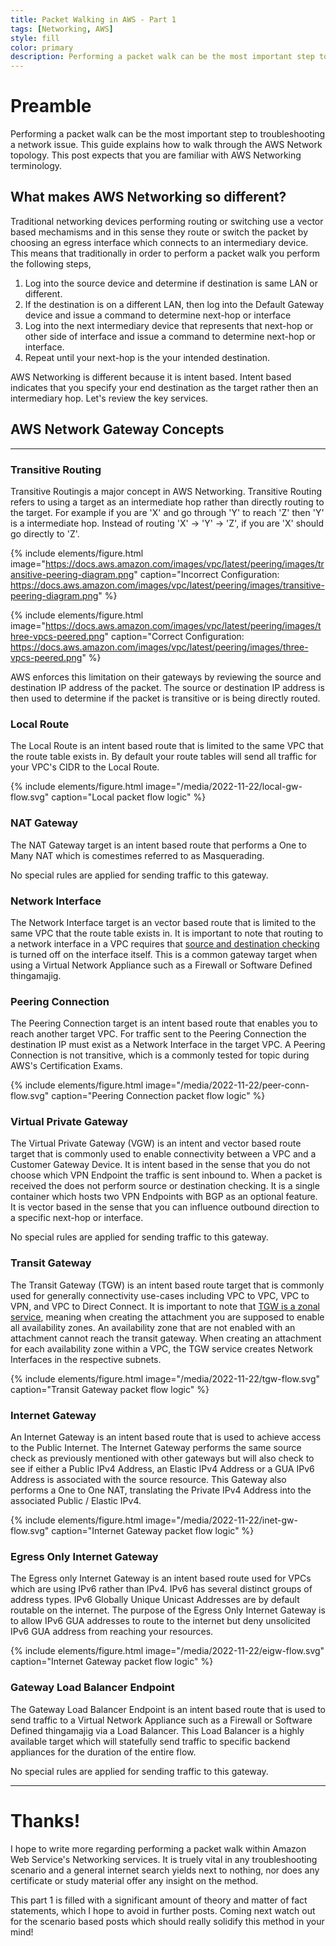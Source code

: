 ```yaml
---
title: Packet Walking in AWS - Part 1
tags: [Networking, AWS]
style: fill
color: primary
description: Performing a packet walk can be the most important step to troubleshooting a network issue. This post talks about the terminology and theory.
---
```


# Preamble

Performing a packet walk can be the most important step to troubleshooting a network issue. This guide explains how to walk through the AWS Network topology. This post expects that you are familiar with AWS Networking terminology.

## What makes AWS Networking so different?

Traditional networking devices performing routing or switching use a vector based mechamisms and in this sense they route or switch the packet by choosing an egress interface which connects to an intermediary device. This means that traditionally in order to perform a packet walk you perform the following steps,

1. Log into the source device and determine if destination is same LAN or different.
2. If the destination is on a different LAN, then log into the Default Gateway device and issue a command to determine next-hop or interface
3. Log into the next intermediary device that represents that next-hop or other side of interface and issue a command to determine next-hop or interface.
4. Repeat until your next-hop is the your intended destination.

AWS Networking is different because it is intent based. Intent based indicates that you specify your end destination as the target rather then an intermediary hop. Let's review the key services.

## AWS Network Gateway Concepts

---

### Transitive Routing

Transitive Routingis a major concept in AWS Networking. Transitive Routing refers to using a target as an intermediate hop rather than directly routing to the target. For example if you are 'X' and go through 'Y' to reach 'Z' then 'Y' is a intermediate hop. Instead of routing 'X' -> 'Y' -> 'Z', if you are 'X' should go directly to 'Z'.

{% include elements/figure.html image="https://docs.aws.amazon.com/images/vpc/latest/peering/images/transitive-peering-diagram.png" caption="Incorrect Configuration: https://docs.aws.amazon.com/images/vpc/latest/peering/images/transitive-peering-diagram.png" %}

{% include elements/figure.html image="https://docs.aws.amazon.com/images/vpc/latest/peering/images/three-vpcs-peered.png" caption="Correct Configuration: https://docs.aws.amazon.com/images/vpc/latest/peering/images/three-vpcs-peered.png" %}

AWS enforces this limitation on their gateways by reviewing the source and destination IP address of the packet. The source or destination IP address is then used to determine if the packet is transitive or is being directly routed.

### Local Route

The Local Route is an intent based route that is limited to the same VPC that the route table exists in. By default your route tables will send all traffic for your VPC's CIDR to the Local Route.

{% include elements/figure.html image="/media/2022-11-22/local-gw-flow.svg" caption="Local packet flow logic" %}

### NAT Gateway

The NAT Gateway target is an intent based route that performs a One to Many NAT which is comestimes referred to as Masquerading. 

No special rules are applied for sending traffic to this gateway.

### Network Interface

The Network Interface target is an vector based route that is limited to the same VPC that the route table exists in. It is important to note that routing to a network interface in a VPC requires that [source and destination checking](https://docs.aws.amazon.com/AWSEC2/latest/UserGuide/using-eni.html#modify-source-dest-check) is turned off on the interface itself. This is a common gateway target when using a Virtual Network Appliance such as a Firewall or Software Defined thingamajig.

### Peering Connection

The Peering Connection target is an intent based route that enables you to reach another target VPC. For traffic sent to the Peering Connection the destination IP must exist as a Network Interface in the target VPC. A Peering Connection is not transitive, which is a commonly tested for topic during AWS's Certification Exams.

{% include elements/figure.html image="/media/2022-11-22/peer-conn-flow.svg" caption="Peering Connection packet flow logic" %}

### Virtual Private Gateway

The Virtual Private Gateway (VGW) is an intent and vector based route target that is commonly used to enable connectivity between a VPC and a Customer Gateway Device. It is intent based in the sense that you do not choose which VPN Endpoint the traffic is sent inbound to. When a packet is received the does not perform source or destination checking. It is a single container which hosts two VPN Endpoints with BGP as an optional feature. It is vector based in the sense that you can influence outbound direction to a specific next-hop or interface.

No special rules are applied for sending traffic to this gateway.

<!---
vgw vpn randomly chooses tunnel interface for egress

-->

### Transit Gateway

The Transit Gateway (TGW) is an intent based route target that is commonly used for generally connectivity use-cases including VPC to VPC, VPC to VPN, and VPC to Direct Connect. It is important to note that [TGW is a zonal service](https://docs.aws.amazon.com/vpc/latest/tgw/how-transit-gateways-work.html#tgw-az-overview), meaning when creating the attachment you are supposed to enable all availability zones. An availability zone that are not enabled with an attachment cannot reach the transit gateway. When creating an attachment for each availability zone within a VPC, the TGW service creates Network Interfaces in the respective subnets.

{% include elements/figure.html image="/media/2022-11-22/tgw-flow.svg" caption="Transit Gateway packet flow logic" %}

### Internet Gateway

An Internet Gateway is an intent based route that is used to achieve access to the Public Internet. The Internet Gateway performs the same source check as previously mentioned with other gateways but will also check to see if either a Public IPv4 Address, an Elastic IPv4 Address or a GUA IPv6 Address is associated with the source resource. This Gateway also performs a One to One NAT, translating the Private IPv4 Address into the associated Public / Elastic IPv4.

{% include elements/figure.html image="/media/2022-11-22/inet-gw-flow.svg" caption="Internet Gateway packet flow logic" %}

### Egress Only Internet Gateway

The Egress only Internet Gateway is an intent based route used for VPCs which are using IPv6 rather than IPv4. IPv6 has several distinct groups of address types. IPv6 Globally Unique Unicast Addresses are by default routable on the internet. The purpose of the Egress Only Internet Gateway is to allow IPv6 GUA addresses to route to the internet but deny unsolicited IPv6 GUA address from reaching your resources.

{% include elements/figure.html image="/media/2022-11-22/eigw-flow.svg" caption="Internet Gateway packet flow logic" %}

### Gateway Load Balancer Endpoint

The Gateway Load Balancer Endpoint is an intent based route that is used to send traffic to a Virtual Network Appliance such as a Firewall or Software Defined thingamajig via a Load Balancer. This Load Balancer is a highly available target which will statefully send traffic to specific backend appliances for the duration of the entire flow.

No special rules are applied for sending traffic to this gateway.

---

# Thanks!

I hope to write more regarding performing a packet walk within Amazon Web Service's Networking services. It is truely vital in any troubleshooting scenario and a general internet search yields next to nothing, nor does any certificate or study material offer any insight on the method. 

This part 1 is filled with a significant amount of theory and matter of fact statements, which I hope to avoid in further posts. Coming next watch out for the scenario based posts which should really solidify this method in your mind!